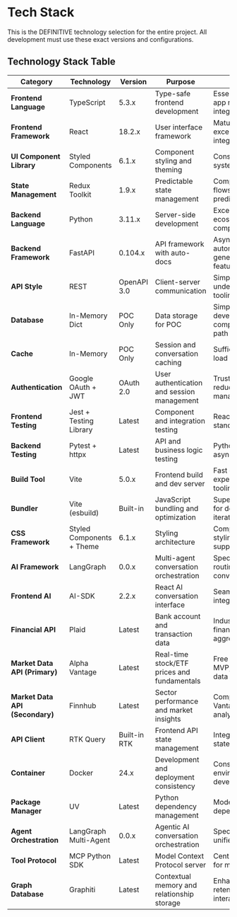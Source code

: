 # Tech Stack

This is the DEFINITIVE technology selection for the entire project. All development must use these exact versions and configurations.

## Technology Stack Table

| Category | Technology | Version | Purpose | Rationale |
|----------|------------|---------|---------|-----------|
| **Frontend Language** | TypeScript | 5.3.x | Type-safe frontend development | Essential for financial app reliability and Redux integration |
| **Frontend Framework** | React | 18.2.x | User interface framework | Mature ecosystem, excellent AI-SDK integration |
| **UI Component Library** | Styled Components | 6.1.x | Component styling and theming | Consistent design system implementation |
| **State Management** | Redux Toolkit | 1.9.x | Predictable state management | Complex financial data flows require predictable state |
| **Backend Language** | Python | 3.11.x | Server-side development | Excellent AI/ML ecosystem, FastAPI compatibility |
| **Backend Framework** | FastAPI | 0.104.x | API framework with auto-docs | Async support, automatic OpenAPI generation, security features |
| **API Style** | REST | OpenAPI 3.0 | Client-server communication | Simple, well-understood, excellent tooling |
| **Database** | In-Memory Dict | POC Only | Data storage for POC | Simplifies POC development, Redis-compatible transition path |
| **Cache** | In-Memory | POC Only | Session and conversation caching | Sufficient for POC user load |
| **Authentication** | Google OAuth + JWT | OAuth 2.0 | User authentication and session management | Trusted provider, reduces password management |
| **Frontend Testing** | Jest + Testing Library | Latest | Component and integration testing | React ecosystem standard |
| **Backend Testing** | Pytest + httpx | Latest | API and business logic testing | Python standard with async support |
| **Build Tool** | Vite | 5.0.x | Frontend build and dev server | Fast development experience, modern tooling |
| **Bundler** | Vite (esbuild) | Built-in | JavaScript bundling and optimization | Superior performance for development iterations |
| **CSS Framework** | Styled Components + Theme | 6.1.x | Styling architecture | Component-scoped styling with theming support |
| **AI Framework** | LangGraph | 0.0.x | Multi-agent conversation orchestration | Specialized agent routing with shared conversation state |
| **Frontend AI** | AI-SDK | 2.2.x | React AI conversation interface | Seamless streaming AI integration with React |
| **Financial API** | Plaid | Latest | Bank account and transaction data | Industry standard for financial data aggregation |
| **Market Data API (Primary)** | Alpha Vantage | Latest | Real-time stock/ETF prices and fundamentals | Free tier sufficient for MVP, comprehensive data coverage |
| **Market Data API (Secondary)** | Finnhub | Latest | Sector performance and market insights | Complements Alpha Vantage with sector analysis |
| **API Client** | RTK Query | Built-in RTK | Frontend API state management | Integrated caching and state management |
| **Container** | Docker | 24.x | Development and deployment consistency | Consistent environments across development/production |
| **Package Manager** | UV | Latest | Python dependency management | Modern, fast Python dependency resolution |
| **Agent Orchestration** | LangGraph Multi-Agent | 0.0.x | Agentic AI conversation orchestration | Specialized agents with unified orchestration |
| **Tool Protocol** | MCP Python SDK | Latest | Model Context Protocol server | Centralized tool access for multiple agents |
| **Graph Database** | Graphiti | Latest | Contextual memory and relationship storage | Enhanced context retention across agent interactions |

